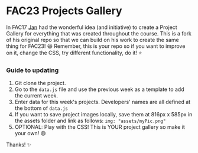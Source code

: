 # FAC23 Projects Gallery

In FAC17 [Jan](https://www.github.com/crianonim) had the wonderful idea (and initiative) to create a Project Gallery for everything that was created throughout the course. This is a fork of his original repo so that we can build on his work to create the same thing for FAC23! :smiley: Remember, this is your repo so if you want to improve on it, change the CSS, try different functionality, do it! :star:

### Guide to updating

1. Git clone the project.
2. Go to the `data.js` file and use the previous week as a template to add the current week.
3. Enter data for this week's projects. Developers' names are all defined at the bottom of `data.js`
4. If you want to save project images locally, save them at 816px x 585px in the assets folder and link as follows: `img: "assets/myPic.png"`
5. OPTIONAL: Play with the CSS! This is YOUR project gallery so make it your own! :smile:

Thanks! :sparkles:
